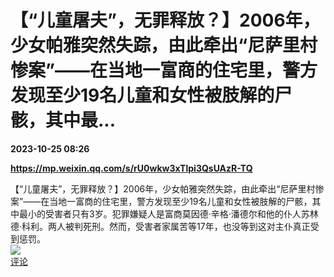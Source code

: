 # 【“儿童屠夫”，无罪释放？】2006年，少女帕雅突然失踪，由此牵出“尼萨里村惨案”——在当地一富商的住宅里，警方发现至少19名儿童和女性被肢解的尸骸，其中最...

**2023-10-25 08:26**

**https://mp.weixin.qq.com/s/rU0wkw3xTlpi3QsUAzR-TQ**

【“儿童屠夫”，无罪释放？】2006年，少女帕雅突然失踪，由此牵出“尼萨里村惨案”——在当地一富商的住宅里，警方发现至少19名儿童和女性被肢解的尸骸，其中最小的受害者只有3岁。犯罪嫌疑人是富商莫因德·辛格·潘德尔和他的仆人苏林德·科利。两人被判死刑。然而，受害者家属苦等17年，也没等到这对主仆真正受到惩罚。  
![](https://img3.chouti.com/CHOUTI_20231025/D1D4797D4B4949C2984F40A24D4FB78C_W372H372.jpeg)  
[评论](https://m.chouti.com/link/40398899)